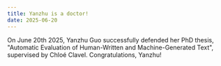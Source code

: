 ```yaml
---
title: Yanzhu is a doctor!
date: 2025-06-20
---
```


On June 20th 2025, Yanzhu Guo successfully defended her PhD thesis, "Automatic Evaluation of Human-Written and Machine-Generated Text", supervised by Chloé Clavel. Congratulations, Yanzhu!
